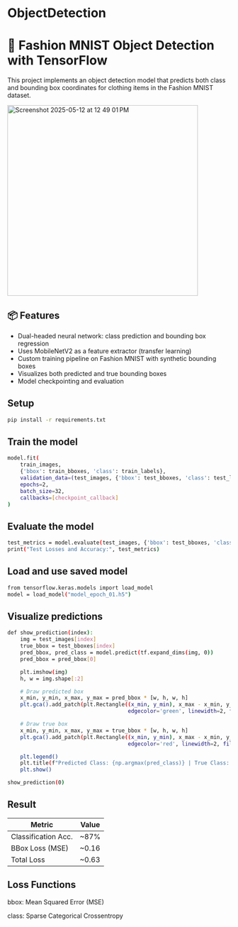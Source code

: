 # ObjectDetection

# 🧠 Fashion MNIST Object Detection with TensorFlow

This project implements an object detection model that predicts both class and bounding box coordinates for clothing items in the Fashion MNIST dataset.

<img width="430" alt="Screenshot 2025-05-12 at 12 49 01 PM" src="https://github.com/user-attachments/assets/94f47b77-65ba-4dfd-a9c4-0bacc9aa32c3" />


## 📦 Features

- Dual-headed neural network: class prediction and bounding box regression
- Uses MobileNetV2 as a feature extractor (transfer learning)
- Custom training pipeline on Fashion MNIST with synthetic bounding boxes
- Visualizes both predicted and true bounding boxes
- Model checkpointing and evaluation

## Setup
```bash
pip install -r requirements.txt
```

## Train the model
```bash
model.fit(
    train_images,
    {'bbox': train_bboxes, 'class': train_labels},
    validation_data=(test_images, {'bbox': test_bboxes, 'class': test_labels}),
    epochs=2,
    batch_size=32,
    callbacks=[checkpoint_callback]
)

```
## Evaluate the model
```bash
test_metrics = model.evaluate(test_images, {'bbox': test_bboxes, 'class': test_labels})
print("Test Losses and Accuracy:", test_metrics)
```
##  Load and use saved model
```bash
from tensorflow.keras.models import load_model
model = load_model("model_epoch_01.h5")
```

## Visualize predictions
```bash
def show_prediction(index):
    img = test_images[index]
    true_bbox = test_bboxes[index]
    pred_bbox, pred_class = model.predict(tf.expand_dims(img, 0))
    pred_bbox = pred_bbox[0]

    plt.imshow(img)
    h, w = img.shape[:2]

    # Draw predicted box
    x_min, y_min, x_max, y_max = pred_bbox * [w, h, w, h]
    plt.gca().add_patch(plt.Rectangle((x_min, y_min), x_max - x_min, y_max - y_min,
                                      edgecolor='green', linewidth=2, fill=False, label='Predicted'))

    # Draw true box
    x_min, y_min, x_max, y_max = true_bbox * [w, h, w, h]
    plt.gca().add_patch(plt.Rectangle((x_min, y_min), x_max - x_min, y_max - y_min,
                                      edgecolor='red', linewidth=2, fill=False, label='Ground Truth'))

    plt.legend()
    plt.title(f"Predicted Class: {np.argmax(pred_class)} | True Class: {test_labels[index]}")
    plt.show()

show_prediction(0)
```

## Result
| Metric              | Value  |
| ------------------- | ------ |
| Classification Acc. | \~87%  |
| BBox Loss (MSE)     | \~0.16 |
| Total Loss          | \~0.63 |

## Loss Functions
bbox: Mean Squared Error (MSE)

class: Sparse Categorical Crossentropy

